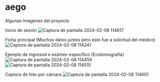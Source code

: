 # aego
Algunas Imagenes del proyecto

Inicio de sesión
![Captura de pantalla 2024-02-08 114617](https://github.com/AliroAlbanez/Proyecto_aego/assets/134630959/4da8cef3-599d-406c-bbb9-933169e5a676)

Ficha principal (Muchos datos juntos pero esto fue a solicitud del médico)
![Captura de pantalla 2024-02-08 114241](https://github.com/AliroAlbanez/Proyecto_aego/assets/134630959/877e9813-d2a7-4e01-906b-af2b0521404b)

Ejemplo de ingresod e exámen especifico (Ecotomografía)
![Captura de pantalla 2024-02-08 114456](https://github.com/AliroAlbanez/Proyecto_aego/assets/134630959/cd6a484b-c8c6-4d11-af2d-b903c1364c61)
![Captura de pantalla 2024-02-08 114515](https://github.com/AliroAlbanez/Proyecto_aego/assets/134630959/074cf0d3-2394-4172-9fe8-99e87f666be9)

Captura de foto por cámara
![Captura de pantalla 2024-02-08 114601](https://github.com/AliroAlbanez/Proyecto_aego/assets/134630959/4a3bec47-b910-44c1-bd65-b3deb609ac10)

